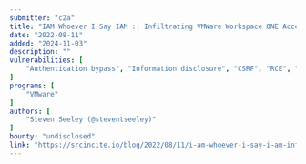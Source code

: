 ```yaml
---
submitter: "c2a"
title: "IAM Whoever I Say IAM :: Infiltrating VMWare Workspace ONE Access Using a 0-Click Exploit"
date: "2022-08-11"
added: "2024-11-03"
description: ""
vulnerabilities: [
    "Authentication bypass", "Information disclosure", "CSRF", "RCE", "Local Privilege Escalation"
]
programs: [
    "VMware"
]
authors: [
    "Steven Seeley (@steventseeley)"
]
bounty: "undisclosed"
link: "https://srcincite.io/blog/2022/08/11/i-am-whoever-i-say-i-am-infiltrating-vmware-workspace-one-access-using-a-0-click-exploit.html"
---
```




